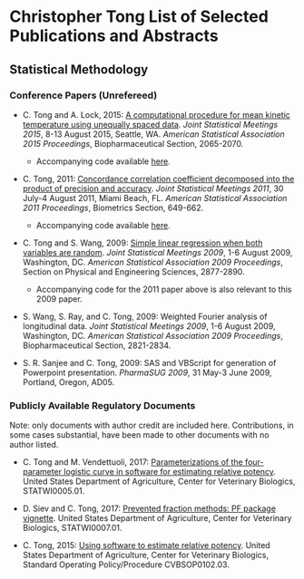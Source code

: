 # Christopher Tong List of Selected Publications and Abstracts

## Statistical Methodology

### Conference Papers (Unrefereed)

- C. Tong and A. Lock, 2015:  [A computational procedure for mean kinetic temperature using unequally spaced data](https://www.academia.edu/19390751/A_computational_procedure_for_mean_kinetic_temperature_using_unequally_spaced_data).  *Joint Statistical Meetings 2015*, 
8-13 August 2015, Seattle, WA.  *American Statistical Association 2015 Proceedings*, Biopharmaceutical Section, 2065-2070.

  - Accompanying code available [here](https://github.com/hydrodynamicstability/meankinetictemperature).

- C. Tong, 2011:  [Concordance correlation coefficient decomposed into the product of precision and accuracy](
https://www.academia.edu/8840828/Concordance_correlation_coefficient_decomposed_into_the_product_of_precision_and_accuracy).  *Joint Statistical Meetings 2011*, 30 July-4 August 2011, 
Miami Beach, FL.  *American Statistical Association 2011 Proceedings*, Biometrics Section, 649-662.

  - Accompanying code available [here](https://github.com/hydrodynamicstability/SLR.when.both.variables.random).

- C. Tong and S. Wang, 2009:  [Simple linear regression when both variables are random](https://www.academia.edu/3873479/Simple_Linear_Regression_When_Both_Variables_are_Random).  *Joint Statistical Meetings 2009*, 1-6 August 2009,
Washington, DC.  *American Statistical Association 2009 Proceedings*, Section on Physical and Engineering Sciences, 2877-2890.

  - Accompanying code for the 2011 paper above is also relevant to this 2009 paper.

- S. Wang, S. Ray, and C. Tong, 2009:  Weighted Fourier analysis of longitudinal data.  *Joint Statistical Meetings 2009*, 1-6 August 2009, 
Washington, DC.  *American Statistical Association 2009 Proceedings*, Biopharmaceutical Section, 2821-2834.

- S. R. Sanjee and C. Tong, 2009:  SAS and VBScript for generation of Powerpoint presentation.  *PharmaSUG 2009*, 31 May-3 June 2009, Portland, Oregon, AD05.

### Publicly Available Regulatory Documents

Note:  only documents with author credit are included here.  Contributions, in some cases substantial, have been made to other documents with no author listed.

- C. Tong and M. Vendettuoli, 2017:  [Parameterizations of the four-parameter logistic curve in software for estimating relative potency](https://www.aphis.usda.gov/animal_health/vet_biologics/publications/STATWI0005.pdf).  United States Department of Agriculture, Center for Veterinary Biologics, STATWI0005.01.

- D. Siev and C. Tong, 2017:  [Prevented fraction methods:  PF package vignette](https://www.aphis.usda.gov/animal_health/vet_biologics/publications/STATWI0007.pdf).  United States Department of Agriculture, Center for Veterinary Biologics, STATWI0007.01.

- C. Tong, 2015:  [Using software to estimate relative potency](https://www.aphis.usda.gov/animal_health/vet_biologics/publications/CVBSOP0102.pdf).  United States Department of Agriculture, Center for Veterinary Biologics, Standard Operating Policy/Procedure CVBSOP0102.03.

